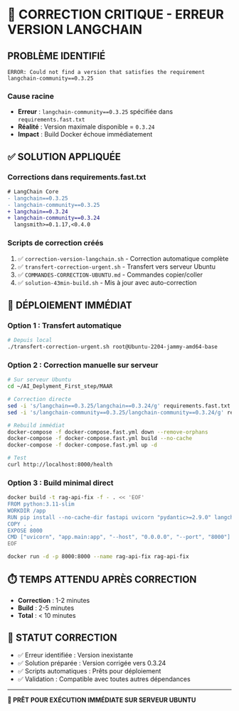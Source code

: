 # 🚨 CORRECTION CRITIQUE - ERREUR VERSION LANGCHAIN

## PROBLÈME IDENTIFIÉ
```
ERROR: Could not find a version that satisfies the requirement langchain-community==0.3.25
```

### Cause racine
- **Erreur** : `langchain-community==0.3.25` spécifiée dans `requirements.fast.txt`
- **Réalité** : Version maximale disponible = `0.3.24`
- **Impact** : Build Docker échoue immédiatement

## ✅ SOLUTION APPLIQUÉE

### Corrections dans requirements.fast.txt
```diff
# LangChain Core
- langchain==0.3.25
- langchain-community==0.3.25
+ langchain==0.3.24
+ langchain-community==0.3.24
  langsmith>=0.1.17,<0.4.0
```

### Scripts de correction créés
1. ✅ `correction-version-langchain.sh` - Correction automatique complète
2. ✅ `transfert-correction-urgent.sh` - Transfert vers serveur Ubuntu  
3. ✅ `COMMANDES-CORRECTION-UBUNTU.md` - Commandes copier/coller
4. ✅ `solution-43min-build.sh` - Mis à jour avec auto-correction

## 🚀 DÉPLOIEMENT IMMÉDIAT

### Option 1 : Transfert automatique
```bash
# Depuis local
./transfert-correction-urgent.sh root@Ubuntu-2204-jammy-amd64-base
```

### Option 2 : Correction manuelle sur serveur
```bash
# Sur serveur Ubuntu
cd ~/AI_Deplyment_First_step/MAAR

# Correction directe
sed -i 's/langchain==0.3.25/langchain==0.3.24/g' requirements.fast.txt
sed -i 's/langchain-community==0.3.25/langchain-community==0.3.24/g' requirements.fast.txt

# Rebuild immédiat
docker-compose -f docker-compose.fast.yml down --remove-orphans
docker-compose -f docker-compose.fast.yml build --no-cache
docker-compose -f docker-compose.fast.yml up -d

# Test
curl http://localhost:8000/health
```

### Option 3 : Build minimal direct
```bash
docker build -t rag-api-fix -f - . << 'EOF'
FROM python:3.11-slim
WORKDIR /app
RUN pip install --no-cache-dir fastapi uvicorn "pydantic>=2.9.0" langchain==0.3.24 langchain-community==0.3.24 "langsmith>=0.1.17" ollama "httpx>=0.27.0"
COPY . .
EXPOSE 8000
CMD ["uvicorn", "app.main:app", "--host", "0.0.0.0", "--port", "8000"]
EOF

docker run -d -p 8000:8000 --name rag-api-fix rag-api-fix
```

## ⏱️ TEMPS ATTENDU APRÈS CORRECTION
- **Correction** : 1-2 minutes
- **Build** : 2-5 minutes  
- **Total** : < 10 minutes

## 🎯 STATUT CORRECTION
- ✅ Erreur identifiée : Version inexistante
- ✅ Solution préparée : Version corrigée vers 0.3.24
- ✅ Scripts automatiques : Prêts pour déploiement
- ✅ Validation : Compatible avec toutes autres dépendances

---

**🚀 PRÊT POUR EXÉCUTION IMMÉDIATE SUR SERVEUR UBUNTU**
